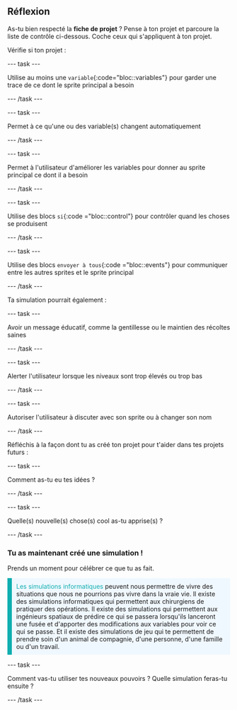 ## Réflexion

As-tu bien respecté la **fiche de projet** ? Pense à ton projet et parcoure la liste de contrôle ci-dessous. Coche ceux qui s'appliquent à ton projet.

Vérifie si ton projet :

--- task ---

Utilise au moins une `variable`{:code="bloc::variables"} pour garder une trace de ce dont le sprite principal a besoin

--- /task ---

--- task ---

Permet à ce qu'une ou des variable(s) changent automatiquement

--- /task ---

--- task ---

Permet à l'utilisateur d'améliorer les variables pour donner au sprite principal ce dont il a besoin

--- /task ---

--- task ---

Utilise des blocs `si`{:code ="bloc::control"} pour contrôler quand les choses se produisent

--- /task ---

--- task ---

Utilise des blocs `envoyer à tous`{:code ="bloc::events"} pour communiquer entre les autres sprites et le sprite principal

--- /task ---

Ta simulation pourrait également :

--- task ---

Avoir un message éducatif, comme la gentillesse ou le maintien des récoltes saines

--- /task ---

--- task ---

Alerter l'utilisateur lorsque les niveaux sont trop élevés ou trop bas

--- /task ---

--- task ---

Autoriser l'utilisateur à discuter avec son sprite ou à changer son nom

--- /task ---

Réfléchis à la façon dont tu as créé ton projet pour t'aider dans tes projets futurs :

--- task ---

Comment as-tu eu tes idées ? 

<!-- free text answer, 3 characters possibly -->
--- /task ---

--- task ---

Quelle(s) nouvelle(s) chose(s) cool as-tu apprise(s) ?

<!-- free text answer, 3 characters possibly -->

--- /task ---

### Tu as maintenant créé une simulation !

Prends un moment pour célébrer ce que tu as fait.

<p style="border-left: solid; border-width:10px; border-color: #0faeb0; background-color: aliceblue; padding: 10px;">
<span style="color: #0faeb0">Les simulations informatiques</span> peuvent nous permettre de vivre des situations que nous ne pourrions pas vivre dans la vraie vie. Il existe des simulations informatiques qui permettent aux chirurgiens de pratiquer des opérations. Il existe des simulations qui permettent aux ingénieurs spatiaux de prédire ce qui se passera lorsqu'ils lanceront une fusée et d'apporter des modifications aux variables pour voir ce qui se passe. Et il existe des simulations de jeu qui te permettent de prendre soin d'un animal de compagnie, d'une personne, d'une famille ou d'un travail. 
</p>

--- task ---

Comment vas-tu utiliser tes nouveaux pouvoirs ? Quelle simulation feras-tu ensuite ?

<!-- free text answer, 3 characters possibly -->

--- /task ---

